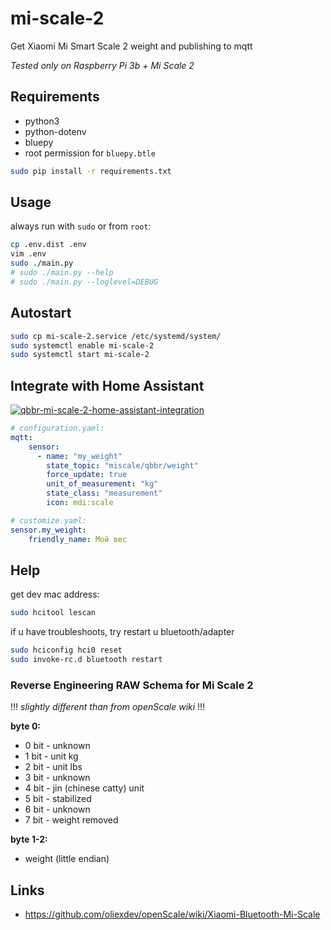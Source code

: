 # mi-scale-2

Get Xiaomi Mi Smart Scale 2 weight and publishing to mqtt

*Tested only on Raspberry Pi 3b + Mi Scale 2*

## Requirements

 * python3
 * python-dotenv
 * bluepy
 * root permission for `bluepy.btle`

```bash
sudo pip install -r requirements.txt
```

## Usage

always run with `sudo` or from `root`:

```bash
cp .env.dist .env
vim .env
sudo ./main.py
# sudo ./main.py --help
# sudo ./main.py --loglevel=DEBUG
```

## Autostart

```bash
sudo cp mi-scale-2.service /etc/systemd/system/
sudo systemctl enable mi-scale-2
sudo systemctl start mi-scale-2
```

## Integrate with Home Assistant

[![qbbr-mi-scale-2-home-assistant-integration](https://i.imgur.com/rRetkYZ.png)](https://i.imgur.com/rRetkYZ.png)

```yaml
# configuration.yaml:
mqtt:
    sensor:
      - name: "my_weight"
        state_topic: "miscale/qbbr/weight"
        force_update: true
        unit_of_measurement: "kg"
        state_class: "measurement"
        icon: mdi:scale

# customize.yaml:
sensor.my_weight:
    friendly_name: Мой вес
```

## Help

get dev mac address:

```bash
sudo hcitool lescan
```

if u have troubleshoots, try restart u bluetooth/adapter

```bash
sudo hciconfig hci0 reset
sudo invoke-rc.d bluetooth restart
```

### Reverse Engineering RAW Schema for Mi Scale 2

!!! *slightly different than from openScale wiki* !!!

**byte 0:**

- 0 bit - unknown
- 1 bit - unit kg
- 2 bit - unit lbs
- 3 bit - unknown
- 4 bit - jin (chinese catty) unit
- 5 bit - stabilized
- 6 bit - unknown
- 7 bit - weight removed

**byte 1-2:**
 - weight (little endian)

## Links

 * https://github.com/oliexdev/openScale/wiki/Xiaomi-Bluetooth-Mi-Scale
